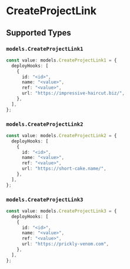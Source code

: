 # CreateProjectLink


## Supported Types

### `models.CreateProjectLink1`

```typescript
const value: models.CreateProjectLink1 = {
  deployHooks: [
    {
      id: "<id>",
      name: "<value>",
      ref: "<value>",
      url: "https://impressive-haircut.biz/",
    },
  ],
};
```

### `models.CreateProjectLink2`

```typescript
const value: models.CreateProjectLink2 = {
  deployHooks: [
    {
      id: "<id>",
      name: "<value>",
      ref: "<value>",
      url: "https://short-cake.name/",
    },
  ],
};
```

### `models.CreateProjectLink3`

```typescript
const value: models.CreateProjectLink3 = {
  deployHooks: [
    {
      id: "<id>",
      name: "<value>",
      ref: "<value>",
      url: "https://prickly-venom.com",
    },
  ],
};
```

